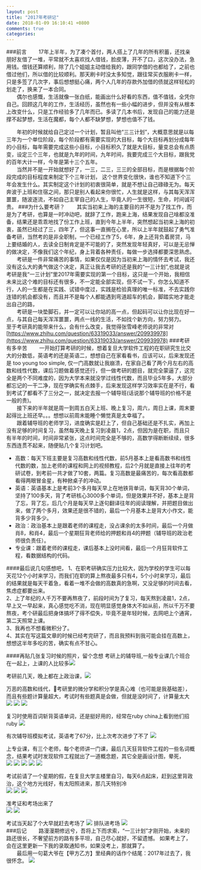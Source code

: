 ```yaml
---
layout: post
title: "2017年考研记"
date: 2018-01-09 16:10:41 +0800
comments: true
categories: 
---
```

###前言
&emsp;&emsp;17年上半年，为了凑个首付，两人搭上了几年的所有积蓄，还找亲朋好友借了一堆，平常就不太喜欢找人借钱，脸皮薄，开不了口，这次没办法，急用钱。借钱还算顺利，除了几个姐姐主动借给我的，跟同学借的也都给了，之前也借过他们，所以借的比较顺利。那天刷卡时没太多知觉，跟往常买衣服刷卡一样，只是多签了几次字，事后想想挺心痛，两个人几年的存款外加借的债就这样轻松的划走了，换来了一本合同。  
&emsp;&emsp;偶尔也感慨，生活就像一张白纸，能画出什么好看的东西，值不值钱，全凭你自己。回顾这几年的工作，生活经历，虽然也有一些小幅的进步，但并没有从根本上改变什么，只是工作经验多了几年而已。多读了几本书后，发现自己的能力还是撑不起梦想，生活在魔都，每个人都不缺梦想，梦想也值不了钱。
<!-- more -->
&emsp;&emsp;年初的时候就给自己定过一个计划，暂且叫他“三三计划”，大概意思就是以每三年为一个单位阶段，每个阶段都有需要实现的大目标，每个大目标再划分成每年的小目标，每年需要完成这些小目标，小目标积久了就是大目标，量变总会有点质变，设定三个三年，也就是九年的时间，九年时间，我要完成三个大目标，跟我党的百年大计一样，今年是第十三个五年。  
&emsp;&emsp;当然并不是一开始就想好了，一三，二三，三三的全部目标，而是根据每个阶段完成的目标程度来制定下个三年计划， 这个世界变化很快，谁也不知道下个三年会发生什么。其实制定这个计划的初衷很简单，就是不想让自己碌碌无为。每天奔波于上班和住宿之间，那只是别人看起来你很忙，人生就是这样，与其每天浑浑噩噩，随波逐流，不如自己主宰自己的人生，毕竟人的一生很短，生命，时间诚可贵。
###为什么要考研？
&emsp;&emsp;其实当初来上海的主要目的并不是为了找工作，而是为了考研，也算是一时冲动吧，就辞了工作，跑来上海，结果发现自己啥都没准备，结果还是乖乖地找了份工作上班，直到今年上半年，突然想起当初来上海的初衷，虽然已经过了三，四年了，但这事一直搁在心里，所以上半年就鼓起了勇气准备考研，当然考的是非全职制，一个已经工作了5，6年，身上还背负着房贷，马上要结婚的人，去读全日制肯定是不可能的了，突然发现年轻真好，可以是无忌惮的做决定，不像我们这个年纪，身上背着各种责任，每做一步选择都要深思熟虑。  
&emsp;&emsp;考研是一件非常痛苦的事情，如果仅仅是因为当初来上海的情怀去考试，我还没有这么大的勇气做这个决定，真正让我去考研的还是我的“一三计划”,也就是说考研是我“一三计划”里2017年需要实现的第一个目标，这只是一个开始，我相信未来比这个难的目标还有很多，不一定能全部实现，但不试一下，你怎么知道不行，人的一生都是在实践、试错中度过，实践是检验真理的唯一标准，不去实践你连错的机会都没有，而且并不是每个人都能遇到弯道超车的机会，脚踏实地才能走出自己的路，  
&emsp;&emsp;考研是一块垫脚石，并一定可以让你站的高一点，但起码可以让你比现在好一点，与其自己每天浑浑噩噩，两点一线的生活，不如找个新方向，努力努力。  
至于考研真的能带来什么，会有什么改变，我觉得张雪峰老师说的非常对
[https://www.zhihu.com/question/63319033/answer/209939978](https://www.zhihu.com/question/63319033/answer/209939978)
###考研有多辛苦
&emsp;&emsp;一开始打算考研的时候，想着复旦大学软件工程的在职研究生比交大的分数低，英语考的还是英语二，想想自己在家看看书，应该可以，后来发现还是 too young too simple, 仅一门高数就让我崩溃，在家自己看了两个月左右的高数和线性代数，课后习题做着感觉还行，但一做考研的题目，就完全蒙逼了，这完全是两个不同难度的，因为大学本来就没学过线性代数，而且毕业5年多，大部分都忘记的一干二净，现在学确实有点棘手，后来发现这样学习效率实在是不行，看到考试了都看不了三分之一，就决定去报一个辅导班(话说那个辅导班的价格不是一般的贵)。  
&emsp;&emsp;接下来的半年就是周一到周五白天上班、晚上复习，周六，周日上课，周末要起得比上班还早。。。想想以前周末能睡个懒觉真是太幸福了。  
&emsp;&emsp;跟着辅导班的老师学习，进度确实是赶上了，但自己基础还是不扎实，再加上没有足够的时间复习，虽然每天晚上复习到凌晨1，2点，但因为是在职，而且只有半年的时间，时间非常紧张，这点时间完全是不够的，高数学得断断续续，很多东西连贯不起来，随便贴几个复习计划吧。 

*   高数：每天下班主要是复习高数和线性代数，前5月基本上是看高数书和线性代数的数，加上老师的课程和网上的视频教程，后2个月就是直接上往年的考研试卷，到考前一共才做了10套，两篇。复习高数是最痛苦的，每次看高数都看得两眼冒金星，有种掀桌子的冲动。  
*   英语：英语基本上是考前3个多月每天早上在地铁背单词，每天背30个单词，坚持了100多天，背了考研核心3000多个单词，但是效果并不好，基本上是背了忘，背了忘，后几个月是每天早上逐句翻译往年的阅读理解，并把题目做出来，做了两个多月，效果还是很不错的，最后一个月基本上是背大小作文，能背多少背多少。  
*   政治：政治基本上是跟着老师的课程走，没占课余的太多时间，最后一个月做肖8，和肖4，最后一个星期狂背老师给的押题和肖4的押题（辅导班的政治老师很负责任）。  
*   专业课：跟着老师的课程走，课后基本上没时间看，最后一个月狂背软件工程，看数据结构的代码。    

####最后说几句感想吧，
1、在职考研确实压力比较大，因为学校的学生可以每天花12个小时来学习，而我们在职的算上熬夜最多只有4，5个小时来学习，最后的结果就是每天干着急，看着一堆不会做的高数真的急啊，又没足够的时间去看，焦虑症都要出来。  
2、上了年纪的人千万不要再熬夜了，前段时间为了复习，每天熬到凌晨1，2点，早上又一早起来，真心感觉吃不消，现在明显感觉身体大不如从前，所以千万不要熬夜，考个研最后把身体搞坏了得不偿失，毕竟不是年轻时候，去网吧上个通宵，第二天照常上课。  
3、我再也不想看微积分了。  
4、其实在写这篇文章的时候已经考完研了，而且我预料到我可能会挂在高数上，想想这半年多吃的苦，确实有点不甘心。  

####再贴几张复习时候的照片，留个念想
考研上的辅导班,一般专业课几个班合在一起上，上课的人比较多![](http://blog.1nongfu.com/WechatIMG490.jpeg?imageMogr2/thumbnail/!50p)  

考研前几天，晚上都在上政治课，![](http://blog.1nongfu.com/WechatIMG482.jpeg?imageMogr2/thumbnail/!50p)  

万恶的高数和线代，考研里的微分学和积分学是真心难（也可能是我基础差），而且有些题计算量超大，考试时有些题真是会做，但就是没时间了，计算量太大
![](http://blog.1nongfu.com/WechatIMG477.jpeg?imageMogr2/thumbnail/!50p)
![](http://blog.1nongfu.com/WechatIMG489.jpeg?imageMogr2/thumbnail/!50p)
![](http://blog.1nongfu.com/WechatIMG486.jpeg?imageMogr2/thumbnail/!50p)  

复习时使用百词斩背英语单词，还是挺好用的，经常在ruby china上看到他们招ruby
![](http://blog.1nongfu.com/WechatIMG491.jpeg?imageMogr2/thumbnail/!50p)  

有次辅导班模拟考试，英语考了67分，比上次考次进步了不了
![](http://blog.1nongfu.com/WechatIMG487.jpeg?imageMogr2/thumbnail/!50p)  

上专业课，有三个老师，每个老师讲一门课，最后几天狂背软件工程的一些名词概念，结果考试时发现软件工程就出了一道概念题，其它全是画设计图，晕死，  
![](http://blog.1nongfu.com/WechatIMG471.jpeg?imageMogr2/thumbnail/!50p)
![](http://blog.1nongfu.com/WechatIMG472.jpeg?imageMogr2/thumbnail/!50p)
![](http://blog.1nongfu.com/WechatIMG473.jpeg?imageMogr2/thumbnail/!50p)
![](http://blog.1nongfu.com/WechatIMG484.jpeg?imageMogr2/thumbnail/!50p)
![](http://blog.1nongfu.com/WechatIMG485.jpeg?imageMogr2/thumbnail/!50p)  

考试前请了一个星期的假，在复旦大学主楼里自习，每天6点起床，赶到这里背政治，这个地方光线好，有太阳照进来，那几天特别冷  
![](http://blog.1nongfu.com/WechatIMG481.jpeg?imageMogr2/thumbnail/!50p)
![](http://blog.1nongfu.com/WechatIMG478.jpeg?imageMogr2/thumbnail/!50p)
![](http://blog.1nongfu.com/WechatIMG479.jpeg?imageMogr2/thumbnail/!50p)  

准考证和考场出来了  
![](http://blog.1nongfu.com/WechatIMG492.jpeg?imageMogr2/thumbnail/!50p)
![](http://blog.1nongfu.com/WechatIMG476.jpeg?imageMogr2/thumbnail/!50p)  

考试当天起了个大早就赶去考场了
![](http://blog.1nongfu.com/WechatIMG475.jpeg?imageMogr2/thumbnail/!50p)
排队进考场
![](http://blog.1nongfu.com/WechatIMG474.jpeg?imageMogr2/thumbnail/!50p)<br/>
###后记
&emsp;&emsp;路漫漫期修远兮，吾将上下而求索，“一三计划”才刚开始，未来的路还很长，不奢望前方的路有多平坦，自己尽心就好，不留遗憾。 
如果考上了，会在这里更新一下我的录取通知书，如果没考上，那就算了。   
&emsp;&emsp;最后用一句葛大爷在【甲方乙方】里经典的话作个结尾：2017年过去了，我很怀念。
![](http://blog.1nongfu.com/4fa2c09ct5f53e319895d.jpeg)